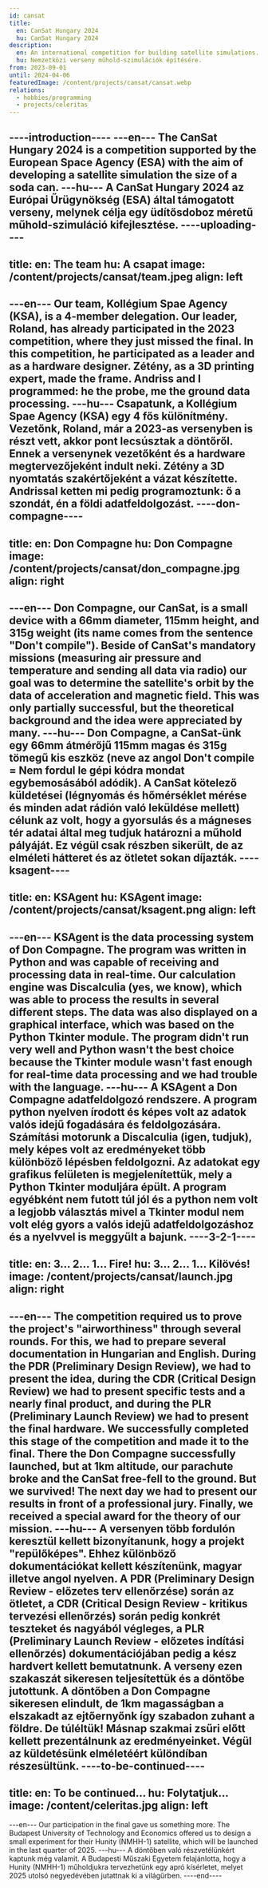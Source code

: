 ```yaml
---
id: cansat
title:
  en: CanSat Hungary 2024
  hu: CanSat Hungary 2024
description:
  en: An international competition for building satellite simulations.
  hu: Nemzetközi verseny műhold-szimulációk építésére.
from: 2023-09-01
until: 2024-04-06
featuredImage: /content/projects/cansat/cansat.webp
relations:
  - hobbies/programming
  - projects/celeritas
---
```

----introduction----
---en---
The CanSat Hungary 2024 is a competition supported by the European Space Agency (ESA)
with the aim of developing a satellite simulation the size of a soda can.
---hu---
A CanSat Hungary 2024 az Európai Űrügynökség (ESA) által támogatott verseny,
melynek célja egy üdítősdoboz méretű műhold-szimuláció kifejlesztése.
----uploading----
---
title:
  en: The team
  hu: A csapat
image: /content/projects/cansat/team.jpeg
align: left
---
---en---
Our team, Kollégium Spae Agency (KSA), is a 4-member delegation.
Our leader, Roland, has already participated in the 2023 competition, where they just missed the final.
In this competition, he participated as a leader and as a hardware designer.
Zétény, as a 3D printing expert, made the frame.
Andriss and I programmed: he the probe, me the ground data processing.
---hu---
Csapatunk, a Kollégium Spae Agency (KSA) egy 4 fős különítmény.
Vezetőnk, Roland, már a 2023-as versenyben is részt vett, akkor
pont lecsúsztak a döntőről. Ennek a versenynek vezetőként és a
hardware megtervezőjeként indult neki. Zétény a 3D nyomtatás szakértőjeként a vázat készítette.
Andrissal ketten mi pedig programoztunk: ő a szondát, én a földi adatfeldolgozást.
----don-compagne----
---
title:
  en: Don Compagne
  hu: Don Compagne
image: /content/projects/cansat/don_compagne.jpg
align: right
---
---en---
Don Compagne, our CanSat, is a small device with a 66mm diameter, 115mm height, and 315g weight
(its name comes from the sentence "Don't compile").
Beside of CanSat's mandatory missions (measuring air pressure and temperature and sending all data via radio)
our goal was to determine the satellite's orbit by the data of acceleration and magnetic field.
This was only partially successful, but the theoretical background and the idea were appreciated by many.
---hu---
Don Compagne, a CanSat-ünk egy 66mm átmérőjű 115mm magas és 315g tömegű kis eszköz
(neve az angol Don't compile = Nem fordul le gépi kódra mondat egybemosásából adódik).
A CanSat kötelező küldetései (légnyomás és hőmérséklet mérése és minden adat rádión való leküldése mellett)
célunk az volt, hogy a gyorsulás és a mágneses tér adatai által meg tudjuk határozni a műhold pályáját.
Ez végül csak részben sikerült, de az elméleti hátteret és az ötletet sokan díjazták.
----ksagent----
---
title:
  en: KSAgent
  hu: KSAgent
image: /content/projects/cansat/ksagent.png
align: left
---
---en---
KSAgent is the data processing system of Don Compagne. The program was written in Python and was capable of
receiving and processing data in real-time. Our calculation engine was Discalculia (yes, we know), which was able to
process the results in several different steps. The data was also displayed on a graphical interface, which
was based on the Python Tkinter module. The program didn't run very well and Python wasn't the best choice
because the Tkinter module wasn't fast enough for real-time data processing and we had trouble with the language.
---hu---
A KSAgent a Don Compagne adatfeldolgozó rendszere. A program python nyelven írodott és képes volt az adatok
valós idejű fogadására és feldolgozására. Számítási motorunk a Discalculia (igen, tudjuk), mely képes volt az
eredményeket több különböző lépésben feldolgozni. Az adatokat egy grafikus felületen is megjelenítettük, mely
a Python Tkinter moduljára épült. A program egyébként nem futott túl jól és a python nem volt a legjobb választás
mivel a Tkinter modul nem volt elég gyors a valós idejű adatfeldolgozáshoz és a nyelvvel is meggyűlt a bajunk.
----3-2-1----
---
title:
  en: 3... 2... 1... Fire!
  hu: 3... 2... 1... Kilövés!
image: /content/projects/cansat/launch.jpg
align: right
---
---en---
The competition required us to prove the project's "airworthiness" through several rounds. For this, we had to prepare
several documentation in Hungarian and English. During the PDR (Preliminary Design Review), we had to present the idea,
during the CDR (Critical Design Review) we had to present specific tests and a nearly final product,
and during the PLR (Preliminary Launch Review) we had to present the final hardware.
We successfully completed this stage of the competition and made it to the final.
There the Don Compagne successfully launched, but at 1km altitude, our parachute broke and the CanSat free-fell
to the ground. But we survived! The next day we had to present our results in front of a professional jury.
Finally, we received a special award for the theory of our mission.
---hu---
A versenyen több fordulón keresztül kellett bizonyítanunk, hogy a projekt "repülőképes". Ehhez különböző
dokumentációkat kellett készítenünk, magyar illetve angol nyelven. A PDR (Preliminary Design Review - előzetes terv ellenőrzése)
során az ötletet, a CDR (Critical Design Review - kritikus tervezési ellenőrzés) során pedig konkrét teszteket
és nagyából végleges, a PLR (Preliminary Launch Review - előzetes indítási ellenőrzés) dokumentációjában pedig a kész hardvert
kellett bemutatnunk. A verseny ezen szakaszát sikeresen teljesítettük és a döntőbe jutottunk.
A döntőben a Don Compagne sikeresen elindult, de 1km magasságban a elszakadt az ejtőernyőnk így szabadon zuhant a földre.
De túléltük! Másnap szakmai zsűri előtt kellett prezentálnunk az eredményeinket.
Végül az küldetésünk elméletéért különdíban részesültünk.
----to-be-continued----
---
title:
  en: To be continued...
  hu: Folytatjuk...
image: /content/celeritas.jpg
align: left
---
---en---
Our participation in the final gave us something more. The Budapest University of Technology and Economics offered us
to design a small experiment for their Hunity (NMHH-1) satellite, which will be launched in the last quarter of 2025.
---hu---
A döntőben való részvetélünkért kaptunk még valamit. A Budapesti Műszaki Egyetem felajánlotta, hogy
a Hunity (NMHH-1) műholdjukra tervezhetünk egy apró kísérletet, melyet 2025 utolsó negyedévében jutattnak ki
a világűrben.
----end----
